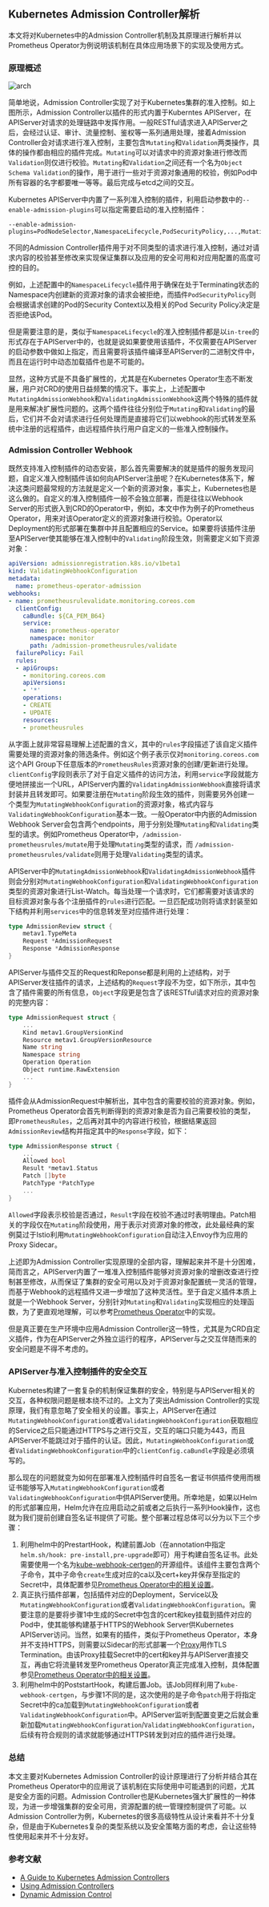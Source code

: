 ## Kubernetes Admission Controller解析

本文将对Kubernetes中的Admission Controller机制及其原理进行解析并以Prometheus Operator为例说明该机制在具体应用场景下的实现及使用方式。

### 原理概述

![arch](./pic/admissioncontroller/arch.png)

简单地说，Admission Controller实现了对于Kubernetes集群的准入控制。如上图所示，Admission Controller以插件的形式内置于Kuberntes APIServer，在APIServer对请求的处理链路中发挥作用。一般RESTful请求进入APIServer之后，会经过认证、审计、流量控制、鉴权等一系列通用处理，接着Admission Controller会对请求进行准入控制，主要包含`Mutating`和`Validation`两类操作，具体的操作都由相应的插件完成。`Mutating`可以对请求中的资源对象进行修改而`Validation`则仅进行校验。`Mutating`和`Validation`之间还有一个名为`Object Schema Validation`的操作，用于进行一些对于资源对象通用的校验，例如Pod中所有容器的名字都要唯一等等。最后完成与etcd之间的交互。

Kubernetes APIServer中内置了一系列准入控制的插件，利用启动参数中的`--enable-admission-plugins`可以指定需要启动的准入控制插件：

```
--enable-admission-plugins=PodNodeSelector,NamespaceLifecycle,PodSecurityPolicy,...,MutatingAdmissionWebhook,ValidatingAdmissionWebhook,...
```

不同的Admission Controller插件用于对不同类型的请求进行准入控制，通过对请求内容的校验甚至修改来实现保证集群以及应用的安全可用和对应用配置的高度可控的目的。

例如，上述配置中的`NamespaceLifecycle`插件用于确保在处于Terminating状态的Namespace内创建新的资源对象的请求会被拒绝，而插件`PodSecurityPolicy`则会根据请求创建的Pod的Security Context以及相关的Pod Security Policy决定是否拒绝该Pod。

但是需要注意的是，类似于`NamespaceLifecycle`的准入控制插件都是以`in-tree`的形式存在于APIServer中的，也就是说如果要使用该插件，不仅需要在APIServer的启动参数中做如上指定，而且需要将该插件编译至APIServer的二进制文件中，而且在运行时中动态加载插件也是不可能的。

显然，这种方式是不具备扩展性的，尤其是在Kubernetes Operator生态不断发展，用户对CRD的使用日益频繁的情况下。事实上，上述配置中`MutatingAdmissionWebhook`和`ValidatingAdmissionWebhook`这两个特殊的插件就是用来解决扩展性问题的。这两个插件往往分别位于`Mutating`和`Validating`的最后，它们并不会对请求进行任何处理而是直接将它们以webhook的形式转发至系统中注册的远程插件，由远程插件执行用户自定义的一些准入控制操作。

### Admission Controller Webhook

既然支持准入控制插件的动态安装，那么首先需要解决的就是插件的服务发现问题，自定义准入控制插件该如何向APIServer注册呢？在Kubernetes体系下，解决这类问题最常规的方法就是定义一个新的资源对象，事实上，Kubernetes也是这么做的。自定义的准入控制插件一般不会独立部署，而是往往以Webhook Server的形式嵌入到CRD的Operator中，例如，本文中作为例子的Prometheus Operator，用来对该Operator定义的资源对象进行校验。Operator以Deployment的形式部署在集群中并且配置相应的Service。如果要将该插件注册至APIServer使其能够在准入控制中的`Validating`阶段生效，则需要定义如下资源对象：

```yaml
apiVersion: admissionregistration.k8s.io/v1beta1
kind: ValidatingWebhookConfiguration
metadata:
  name: prometheus-operator-admission
webhooks:
- name: prometheusrulevalidate.monitoring.coreos.com
  clientConfig:
    caBundle: ${CA_PEM_B64}
    service:
      name: prometheus-operator
      namespace: monitor
      path: /admission-prometheusrules/validate
  failurePolicy: Fail
  rules:
  - apiGroups:
    - monitoring.coreos.com
    apiVersions:
    - '*'
    operations:
    - CREATE
    - UPDATE
    resources:
    - prometheusrules
```

从字面上就非常容易理解上述配置的含义，其中的`rules`字段描述了该自定义插件需要处理的资源对象的筛选条件。例如这个例子表示仅对`monitoring.coreos.com`这个API Group下任意版本的`PrometheusRules`资源对象的创建/更新进行处理。`clientConfig`字段则表示了对于自定义插件的访问方法，利用`service`字段就能方便地拼接出一个URL，APIServer内置的`ValidatingAdmissionWebhook`直接将请求封装并且转发即可。如果要注册在`Mutating`阶段生效的插件，则需要另外创建一个类型为`MutatingWebhookConfiguration`的资源对象，格式内容与`ValidatingWebhookConfiguration`基本一致。一般Operator中内嵌的Admission Webhook Server会包含两个endpoints，用于分别处理`Mutating`和`Validating`类型的请求。例如Prometheus Operator中，`/admission-prometheusrules/mutate`用于处理`Mutating`类型的请求，而 `/admission-prometheusrules/validate`则用于处理`Validating`类型的请求。

APIServer中的`MutatingAdmissionWebhook`和`ValidatingAdmissionWebhook`插件则会分别对`MutatingWebhookConfiguration`和`ValidatingWebhookConfiguration`类型的资源对象进行List-Watch。每当处理一个请求时，它们都需要对该请求的目标资源对象与各个注册插件的`rules`进行匹配。一旦匹配成功则将请求封装至如下结构并利用`services`中的信息转发至对应插件进行处理：

```go
type AdmissionReview struct {
	metav1.TypeMeta
	Request *AdmissionRequest
	Response *AdmissionResponse 
}
```

APIServer与插件交互的Request和Reponse都是利用的上述结构，对于APIServer发往插件的请求，上述结构的`Request`字段不为空，如下所示，其中包含了插件需要的所有信息，`Object`字段更是包含了该RESTful请求对应的资源对象的完整内容：

```go
type AdmissionRequest struct {
    ...
    Kind metav1.GroupVersionKind
    Resource metav1.GroupVersionResource
    Name string
    Namespace string
    Operation Operation
    Object runtime.RawExtension
    ...
}
```

插件会从AdmissionRequest中解析出，其中包含的需要校验的资源对象。例如，Prometheus Operator会首先判断得到的资源对象是否为自己需要校验的类型，即`PrometheusRules`，之后再对其中的内容进行校验，根据结果返回`AdmissionReview`结构并指定其中的`Response`字段，如下：

```go
type AdmissionResponse struct {
    ...
    Allowed bool
    Result *metav1.Status
    Patch []byte
    PatchType *PatchType
    ...
}
```

`Allowed`字段表示校验是否通过，`Result`字段在校验不通过时表明理由。Patch相关的字段仅在`Mutating`阶段使用，用于表示对资源对象的修改，此处最经典的案例莫过于Istio利用`MutatingWebhookConfiguration`自动注入Envoy作为应用的Proxy Sidecar。

上述即为Admission Controller实现原理的全部内容，理解起来并不是十分困难，简而言之，APIServer内置了一堆准入控制插件能够对资源对象的增删改查进行控制甚至修改，从而保证了集群的安全可用以及对于资源对象配置统一灵活的管理，而基于Webhook的远程插件又进一步增加了这种灵活性。至于自定义插件本质上就是一个Webhook Server，分别针对`Mutating`和`Validating`实现相应的处理函数，为了更直观地理解，可以参考[Prometheus Operator](https://github.com/coreos/prometheus-operator/blob/master/pkg/admission/admission.go)中的实现。

但是真正要在生产环境中应用Admission Controller这一特性，尤其是为CRD自定义插件，作为在APIServer之外独立运行的程序，APIServer与之交互伴随而来的安全问题是不得不考虑的。

### APIServer与准入控制插件的安全交互

Kubernetes构建了一套复杂的机制保证集群的安全，特别是与APIServer相关的交互，各种权限问题是根本绕不过的。上文为了突出Admission Controller的实现原理，我们有意忽略了安全相关的设置。事实上，APIServer在通过`MutatingWebhookConfiguration`或者`ValidatingWebhookConfiguration`获取相应的Service之后只能通过HTTPS与之进行交互，交互的端口只能为443，而且APIServer不能跳过对于插件的认证。因此，`MutatingWebhookConfiguration`或者`ValidatingWebhookConfiguration`中的`clientConfig.caBundle`字段是必须填写的。

那么现在的问题就变为如何在部署准入控制插件时自签名一套证书供插件使用而根证书能够写入`MutatingWebhookConfiguration`或者`ValidatingWebhookConfiguration`中供APIServer使用。所幸地是，如果以Helm的形式部署应用，Helm允许在应用启动之前或者之后执行一系列Hook操作，这也就为我们提前创建自签名证书提供了可能。整个部署过程总体可以分为以下三个步骤：

1. 利用helm中的PrestartHook，构建前置Job（在annotation中指定`helm.sh/hook: pre-install,pre-upgrade`即可）用于构建自签名证书。此处需要使用一个名为[kube-webhook-certgen](https://github.com/jet/kube-webhook-certgen)的开源组件。该组件主要包含两个子命令，其中子命令`create`生成对应的ca以及cert+key并保存至指定的Secret中，具体配置参见[Prometheus Operator中的相关设置](https://github.com/helm/charts/blob/master/stable/prometheus-operator/templates/prometheus-operator/admission-webhooks/job-patch/job-createSecret.yaml#L33)。
2. 真正执行插件部署，包括插件对应的Deployment，Service以及`MutatingWebhookConfiguration`或者`ValidatingWebhookConfiguration`。需要注意的是要将步骤1中生成的Secret中包含的cert和key挂载到插件对应的Pod中，使其能够构建基于HTTPS的Webhook Server供Kubernetes APIServer访问。当然，如果有的插件，类似于Prometheus Operator，本身并不支持HTTPS，则需要以Sidecar的形式部署一个[Proxy](https://github.com/square/ghostunnel)用作TLS Termination。由该Proxy挂载Secret中的cert和key并与APIServer直接交互，再由它将流量转发至Prometheus Operator真正完成准入控制，具体配置参见[Prometheus Operator中的相关设置](https://github.com/helm/charts/blob/master/stable/prometheus-operator/templates/prometheus-operator/deployment.yaml#L72)。
3. 利用helm中的PoststartHook，构建后置Job。该Job同样利用了`kube-webhook-certgen`，与步骤1不同的是，这次使用的是子命令`patch`用于将指定Secret中的ca加载到`MutatingWebhookConfiguration`或者`ValidatingWebhookConfiguration`中。APIServer监听到配置变更之后就会重新加载`MutatingWebhookConfiguration`/`ValidatingWebhookConfiguration`，后续有符合规则的请求就能够通过HTTPS转发到对应的插件进行处理。

### 总结

本文主要对Kubernetes Admission Controller的设计原理进行了分析并结合其在Prometheus Operator中的应用说了该机制在实际使用中可能遇到的问题，尤其是安全方面的问题。Admission Controller也是Kubernetes强大扩展性的一种体现，为进一步增强集群的安全可用，资源配置的统一管理控制提供了可能。以Admission Controller为例，Kubernetes的很多高级特性从设计来看并不十分复杂，但是由于Kubernetes复杂的类型系统以及安全策略方面的考虑，会让这些特性使用起来并不十分友好。





### 参考文献

* [A Guide to Kubernetes Admission Controllers](https://kubernetes.io/blog/2019/03/21/a-guide-to-kubernetes-admission-controllers/)
* [Using Admission Controllers](https://kubernetes.io/docs/reference/access-authn-authz/admission-controllers/)
* [Dynamic Admission Control](https://kubernetes.io/docs/reference/access-authn-authz/extensible-admission-controllers/#admission-webhooks)